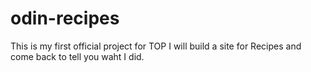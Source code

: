 # odin-recipes
This is my first official project for TOP
I will build a site for Recipes and come back to tell you waht I did.
